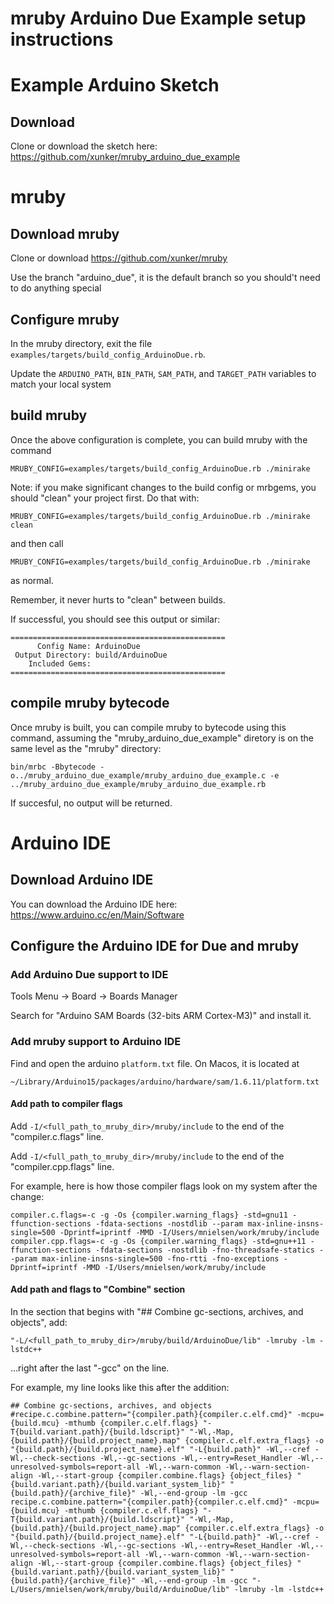 mruby Arduino Due Example setup instructions
============================================

# Example Arduino Sketch

## Download

Clone or download the sketch here: https://github.com/xunker/mruby_arduino_due_example

# mruby

## Download mruby

Clone or download https://github.com/xunker/mruby

Use the branch "arduino_due", it is the default branch so you should't need
to do anything special

## Configure mruby

In the mruby directory, exit the file `examples/targets/build_config_ArduinoDue.rb`.

Update the `ARDUINO_PATH`, `BIN_PATH`, `SAM_PATH`, and `TARGET_PATH` variables
to match your local system

## build mruby

Once the above configuration is complete, you can build mruby with the command

`MRUBY_CONFIG=examples/targets/build_config_ArduinoDue.rb ./minirake`

Note: if you make significant changes to the build config or mrbgems, you should
"clean" your project first.  Do that with:

`MRUBY_CONFIG=examples/targets/build_config_ArduinoDue.rb ./minirake clean`

and then call

`MRUBY_CONFIG=examples/targets/build_config_ArduinoDue.rb ./minirake`

as normal.

Remember, it never hurts to "clean" between builds.

If successful, you should see this output or similar:

```
================================================
      Config Name: ArduinoDue
 Output Directory: build/ArduinoDue
    Included Gems:
================================================
```

## compile mruby bytecode

Once mruby is built, you can compile mruby to bytecode using this command,
assuming the "mruby_arduino_due_example" diretory is on the same level as the
"mruby" directory:

```
bin/mrbc -Bbytecode -o../mruby_arduino_due_example/mruby_arduino_due_example.c -e ../mruby_arduino_due_example/mruby_arduino_due_example.rb
```

If succesful, no output will be returned.

# Arduino IDE

## Download Arduino IDE

You can download the Arduino IDE here: https://www.arduino.cc/en/Main/Software

## Configure the Arduino IDE for Due and mruby

### Add Arduino Due support to IDE

Tools Menu ->
  Board ->
    Boards Manager

Search for "Arduino SAM Boards (32-bits ARM Cortex-M3)" and install it.

### Add mruby support to Arduino IDE

Find and open the arduino `platform.txt` file. On Macos, it is located at

`~/Library/Arduino15/packages/arduino/hardware/sam/1.6.11/platform.txt`


#### Add path to compiler flags

Add `-I/<full_path_to_mruby_dir>/mruby/include` to the end of the "compiler.c.flags" line.

Add `-I/<full_path_to_mruby_dir>/mruby/include` to the end of the "compiler.cpp.flags" line.

For example, here is how those compiler flags look on my system after the change:

```
compiler.c.flags=-c -g -Os {compiler.warning_flags} -std=gnu11 -ffunction-sections -fdata-sections -nostdlib --param max-inline-insns-single=500 -Dprintf=iprintf -MMD -I/Users/mnielsen/work/mruby/include
compiler.cpp.flags=-c -g -Os {compiler.warning_flags} -std=gnu++11 -ffunction-sections -fdata-sections -nostdlib -fno-threadsafe-statics --param max-inline-insns-single=500 -fno-rtti -fno-exceptions -Dprintf=iprintf -MMD -I/Users/mnielsen/work/mruby/include
```

#### Add path and flags to "Combine" section

In the section that begins with "## Combine gc-sections, archives, and objects",
add:

`"-L/<full_path_to_mruby_dir>/mruby/build/ArduinoDue/lib" -lmruby -lm -lstdc++`

...right after the last "-gcc" on the line.

For example, my line looks like this after the addition:

```
## Combine gc-sections, archives, and objects
#recipe.c.combine.pattern="{compiler.path}{compiler.c.elf.cmd}" -mcpu={build.mcu} -mthumb {compiler.c.elf.flags} "-T{build.variant.path}/{build.ldscript}" "-Wl,-Map,{build.path}/{build.project_name}.map" {compiler.c.elf.extra_flags} -o "{build.path}/{build.project_name}.elf" "-L{build.path}" -Wl,--cref -Wl,--check-sections -Wl,--gc-sections -Wl,--entry=Reset_Handler -Wl,--unresolved-symbols=report-all -Wl,--warn-common -Wl,--warn-section-align -Wl,--start-group {compiler.combine.flags} {object_files} "{build.variant.path}/{build.variant_system_lib}" "{build.path}/{archive_file}" -Wl,--end-group -lm -gcc
recipe.c.combine.pattern="{compiler.path}{compiler.c.elf.cmd}" -mcpu={build.mcu} -mthumb {compiler.c.elf.flags} "-T{build.variant.path}/{build.ldscript}" "-Wl,-Map,{build.path}/{build.project_name}.map" {compiler.c.elf.extra_flags} -o "{build.path}/{build.project_name}.elf" "-L{build.path}" -Wl,--cref -Wl,--check-sections -Wl,--gc-sections -Wl,--entry=Reset_Handler -Wl,--unresolved-symbols=report-all -Wl,--warn-common -Wl,--warn-section-align -Wl,--start-group {compiler.combine.flags} {object_files} "{build.variant.path}/{build.variant_system_lib}" "{build.path}/{archive_file}" -Wl,--end-group -lm -gcc "-L/Users/mnielsen/work/mruby/build/ArduinoDue/lib" -lmruby -lm -lstdc++
```
